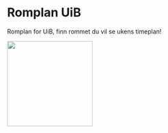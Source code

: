 # Romplan UiB
<p>Romplan for UiB, finn rommet du vil se ukens timeplan!</p>

<img src="https://lh3.googleusercontent.com/9IRMGt7kVsIuhAkc3_22PY9pb44ppiU2z8kV5lIpPmfaDvG7zlnQBb3wY-u7AmoWIAT6=h900-rw" style="height: 200px;"></img>
